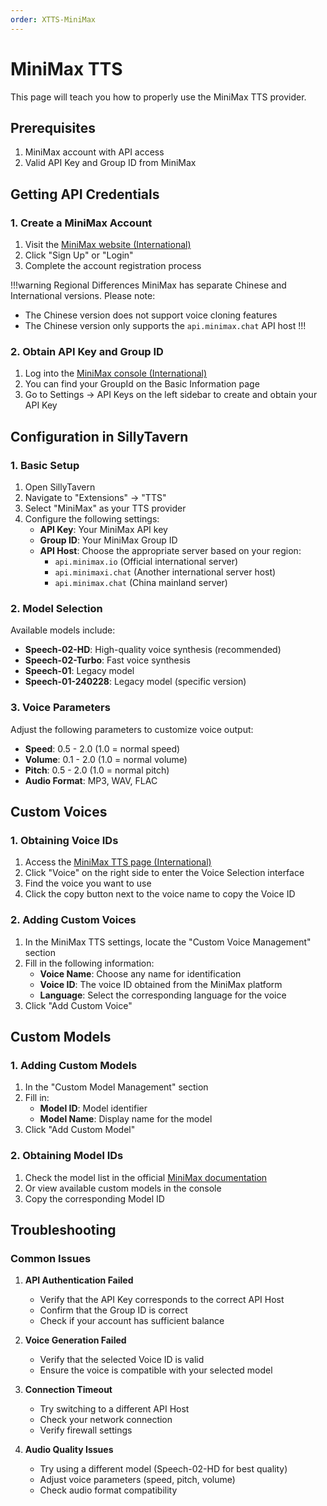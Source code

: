 ```yaml
---
order: XTTS-MiniMax
---
```


# MiniMax TTS

This page will teach you how to properly use the MiniMax TTS provider.

## Prerequisites

1. MiniMax account with API access
2. Valid API Key and Group ID from MiniMax

## Getting API Credentials

### 1. Create a MiniMax Account

1. Visit the [MiniMax website (International)](https://www.minimax.io/)
2. Click "Sign Up" or "Login"
3. Complete the account registration process

!!!warning Regional Differences
MiniMax has separate Chinese and International versions. Please note:
- The Chinese version does not support voice cloning features
- The Chinese version only supports the `api.minimax.chat` API host
!!!

### 2. Obtain API Key and Group ID

1. Log into the [MiniMax console (International)](https://www.minimax.io/platform/user-center/basic-information)
2. You can find your GroupId on the Basic Information page
3. Go to Settings → API Keys on the left sidebar to create and obtain your API Key

## Configuration in SillyTavern

### 1. Basic Setup

1. Open SillyTavern
2. Navigate to "Extensions" → "TTS"
3. Select "MiniMax" as your TTS provider
4. Configure the following settings:
    - **API Key**: Your MiniMax API key
    - **Group ID**: Your MiniMax Group ID
    - **API Host**: Choose the appropriate server based on your region:
        - `api.minimax.io` (Official international server)
        - `api.minimaxi.chat` (Another international server host)
        - `api.minimax.chat` (China mainland server)

### 2. Model Selection

Available models include:
- **Speech-02-HD**: High-quality voice synthesis (recommended)
- **Speech-02-Turbo**: Fast voice synthesis
- **Speech-01**: Legacy model
- **Speech-01-240228**: Legacy model (specific version)

### 3. Voice Parameters

Adjust the following parameters to customize voice output:
- **Speed**: 0.5 - 2.0 (1.0 = normal speed)
- **Volume**: 0.1 - 2.0 (1.0 = normal volume)
- **Pitch**: 0.5 - 2.0 (1.0 = normal pitch)
- **Audio Format**: MP3, WAV, FLAC

## Custom Voices

### 1. Obtaining Voice IDs

1. Access the [MiniMax TTS page (International)](https://www.minimax.io/audio/text-to-speech)
2. Click "Voice" on the right side to enter the Voice Selection interface
3. Find the voice you want to use
4. Click the copy button next to the voice name to copy the Voice ID

### 2. Adding Custom Voices

1. In the MiniMax TTS settings, locate the "Custom Voice Management" section
2. Fill in the following information:
    - **Voice Name**: Choose any name for identification
    - **Voice ID**: The voice ID obtained from the MiniMax platform
    - **Language**: Select the corresponding language for the voice
3. Click "Add Custom Voice"

## Custom Models

### 1. Adding Custom Models

1. In the "Custom Model Management" section
2. Fill in:
    - **Model ID**: Model identifier
    - **Model Name**: Display name for the model
3. Click "Add Custom Model"

### 2. Obtaining Model IDs

1. Check the model list in the official [MiniMax documentation](https://www.minimax.io/platform/document/Model?key=684261f14c5738213294faa7)
2. Or view available custom models in the console
3. Copy the corresponding Model ID

## Troubleshooting

### Common Issues

1. **API Authentication Failed**
    - Verify that the API Key corresponds to the correct API Host
    - Confirm that the Group ID is correct
    - Check if your account has sufficient balance

2. **Voice Generation Failed**
    - Verify that the selected Voice ID is valid
    - Ensure the voice is compatible with your selected model

3. **Connection Timeout**
    - Try switching to a different API Host
    - Check your network connection
    - Verify firewall settings

4. **Audio Quality Issues**
    - Try using a different model (Speech-02-HD for best quality)
    - Adjust voice parameters (speed, pitch, volume)
    - Check audio format compatibility
